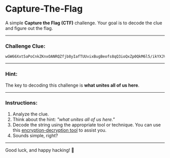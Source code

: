 # Capture-The-Flag

A simple **Capture the Flag (CTF)** challenge. Your goal is to decode the clue and figure out the flag.

---

### Challenge Clue:
```
wGW66Xxt5aPoCnkZKnxOANRQZfjb8yIafTUUvixBugBeofs8qQ3ioQxZp0QkM6l5/ikYXJVXvZ20ULrhmvxv3AH/SYzn+fasYdLz3OnFdOugGqToRpY1LVMC1DfFq4xj4mJCg4AC2dfo94z6j12fyDKeF55qcrOGjtwdZExY4SVd28NU3bsCVKDzSi2WhnOO643oK/WXzF9GGw7f2mSFsq6YEhThDILNMtFNsYVOjsU=
```

---

### Hint:
The key to decoding this challenge is **what unites all of us here**.

---

### Instructions:
1. Analyze the clue.
2. Think about the hint: _"what unites all of us here."_  
3. Decode the string using the appropriate tool or technique. You can use this [encryption-decryption tool](https://www.devglan.com/online-tools/text-encryption-decryption) to assist you.
4. Sounds simple, right?

---

Good luck, and happy hacking! 🎯
